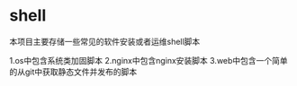 # shell

本项目主要存储一些常见的软件安装或者运维shell脚本


1.os中包含系统类加固脚本
2.nginx中包含nginx安装脚本
3.web中包含一个简单的从git中获取静态文件并发布的脚本
